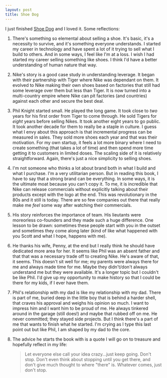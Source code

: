 ```yaml
---
layout: post
title: Shoe Dog
---
```


I just finished [Shoe Dog](https://en.wikipedia.org/wiki/Shoe_Dog) and I loved it. Some reflections:

1. There's something so elemental about selling a shoe. It's basic, it's a necessity to survive, and it's something everyone understands. I started my career in technology and have spent a lot of it trying to sell what I build to others. And in some ways, I feel like I'm at a loss. I wish I had started my career selling something like shoes. I think I'd have a better understanding of human nature that way.

2. Nike's story is a good case study in understanding leverage. It began with their partnership with Tiger where Nike was dependant on them. It evolved to Nike making their own shoes based on factories that still had some leverage over them but less than Tiger. It is now turned into a multi-country empire where Nike can pit factories (and countries) against each other and secure the best deal. 

3. Phil Knight started small. He played the long game. It took close to _two_ years for his first order from Tiger to come through. He sold Tigers for _eight_ years before selling Nikes. It took another eight years to go public. It took another decade for them to really be a staple in culture. I guess what I envy about this approach is that incremental progress can be measured in sales. They sold more shoes each year and that was their motivation. For my own startup, it feels a lot more binary where I need to create something (that takes a lot of time) and then spend more time getting it to customers in limited doses. The scaling side of it is relatively straightforward. Again, there's just a nice simplicity to selling shoes.

4. I'm not someone who thinks a lot about brand both in what I build and what I purchase. I'm a very utilitarian person. But in reading this book, I have to say that a strong brand can be everything. In some ways, it is the ultimate moat because you can't copy it. To me, it is incredible that Nike can release commercials without explicitly talking about their products except with the logo at the end. This was revolutionary in the 80s and it still is today. There are so few companies out there that really make me _feel_ some way after watching their commercials.

5. His story reinforces the importance of team. His lieutants were moreorless co-founders and they made such a huge difference. One lesson to be drawn: sometimes these people start with you in the outset and sometimes they come along later (kind of like what happened with you Scott and what I hope, happens with me).

6. He thanks his wife, Penny, at the end but I really think he should have dedicated more area for her. It seems like Phil was an absent father and that that was a necessary trade off to creating Nike. He's aware of that, it seems. This doesn't sit well for me; my parents were always there for me and always made time for me. Maybe they didn't/don't always understand me but they were available. It's a longer topic but I couldn't be like Phil. I'd give up my opportunity to make history so that I could be there for my kids, if I ever have them.

7. Phil's relationship with my dad is like my relationship with my dad. There is part of me, buried deep in the little boy that is behind a harder shell, that craves his approval and weighs his opinion so much. I want to impress him and I want him to be proud of me. He always tinkered around in the garage (still does!) and maybe that rubbed off on me. He never committed; they stayed side projects. But I think there's a part of me that wants to finish what he started. I'm crying as I type this last point out but like Phil, I am shaped by my dad to the core.

8. The advice he starts the book with is a quote I will go on to treasure and hopefully reflect in my life: 
   > Let everyone else call your idea crazy...just keep going. Don't stop. Don't even think about stopping until you get there, and don't give much thought to where "there" is. Whatever comes, just don't stop.

